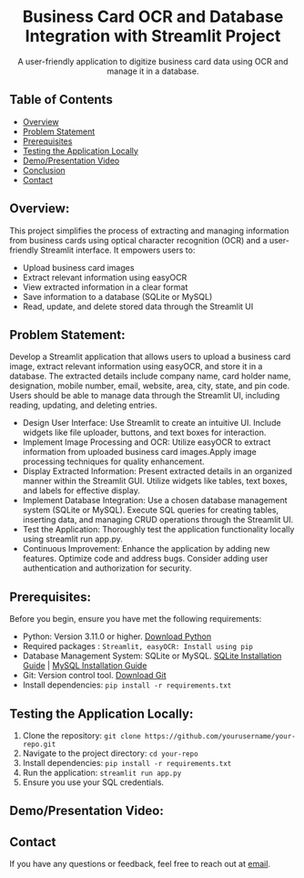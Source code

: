 # <div align="center"> Business Card OCR and Database Integration with Streamlit Project</div>
<div align="center"> A user-friendly application to digitize business card data using OCR and manage it in a database.</div>


## Table of Contents

- [Overview](#overview)
- [Problem Statement](#problem-statement)
- [Prerequisites](#prerequisites)
- [Testing the Application Locally](#testing-the-application-locally)
- [Demo/Presentation Video](#demopresentation-video)
- [Conclusion](#conclusion)
- [Contact](#contact)


## Overview:

This project simplifies the process of extracting and managing information from business cards using optical character recognition (OCR) and a user-friendly Streamlit interface. It empowers users to:

- Upload business card images
- Extract relevant information using easyOCR
- View extracted information in a clear format
- Save information to a database (SQLite or MySQL)
- Read, update, and delete stored data through the Streamlit UI

## Problem Statement:

Develop a Streamlit application that allows users to upload a business card image, extract relevant information using easyOCR, and store it in a database. The extracted details include company name, card holder name, designation, mobile number, email, website, area, city, state, and pin code. Users should be able to manage data through the Streamlit UI, including reading, updating, and deleting entries.
- Design User Interface: Use Streamlit to create an intuitive UI. Include widgets like file uploader, buttons, and text boxes for interaction.
- Implement Image Processing and OCR: Utilize easyOCR to extract information from uploaded business card images.Apply image processing techniques for quality enhancement.
- Display Extracted Information: Present extracted details in an organized manner within the Streamlit GUI. Utilize widgets like tables, text boxes, and labels for effective display.
- Implement Database Integration: Use a chosen database management system (SQLite or MySQL). Execute SQL queries for creating tables, inserting data, and managing CRUD operations through the Streamlit UI.
- Test the Application: Thoroughly test the application functionality locally using streamlit run app.py.
- Continuous Improvement: Enhance the application by adding new features. Optimize code and address bugs. Consider adding user authentication and authorization for security.

## Prerequisites:

Before you begin, ensure you have met the following requirements:

- Python: Version 3.11.0 or higher. [Download Python](https://www.python.org/downloads/)
- Required packages : `Streamlit, easyOCR: Install using pip`
- Database Management System: SQLite or MySQL. [SQLite Installation Guide](https://www.sqlite.org/download.html) | [MySQL Installation Guide](https://dev.mysql.com/doc/mysql-installation-excerpt/8.0/en/)
- Git: Version control tool. [Download Git](https://git-scm.com/downloads)
- Install dependencies: `pip install -r requirements.txt`

## Testing the Application Locally:
1. Clone the repository: `git clone https://github.com/yourusername/your-repo.git`
2. Navigate to the project directory: `cd your-repo`
3. Install dependencies: `pip install -r requirements.txt`
5. Run the application: `streamlit run app.py`
6. Ensure you use your SQL credentials.

## Demo/Presentation Video:


## Contact
If you have any questions or feedback, feel free to reach out at [email](mailto:santhosh90612@gmail.com).
